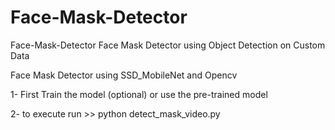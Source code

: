 # Face-Mask-Detector
Face-Mask-Detector
Face Mask Detector using Object Detection on Custom Data

Face Mask Detector using SSD_MobileNet and Opencv

1- First Train the model (optional) or use the pre-trained model

2- to execute run >> python detect_mask_video.py

